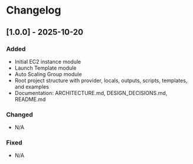 # Changelog

## [1.0.0] - 2025-10-20
### Added
- Initial EC2 instance module
- Launch Template module
- Auto Scaling Group module
- Root project structure with provider, locals, outputs, scripts, templates, and examples
- Documentation: ARCHITECTURE.md, DESIGN_DECISIONS.md, README.md

### Changed
- N/A

### Fixed
- N/A

